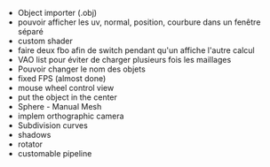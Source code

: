 * Object importer (.obj)
* pouvoir afficher les uv, normal, position, courbure dans un fenêtre séparé
* custom shader
* faire deux fbo afin de switch pendant qu'un affiche l'autre calcul
* VAO list pour éviter de charger plusieurs fois les maillages
* Pouvoir changer le nom des objets
* fixed FPS (almost done)
* mouse wheel control view
* put the object in the center
* Sphere - Manual Mesh
* implem orthographic camera
* Subdivision curves
* shadows
* rotator
* customable pipeline
